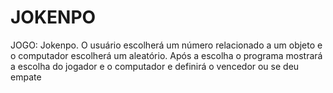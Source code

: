 # JOKENPO
 JOGO: Jokenpo. O usuário escolherá um número relacionado a um objeto e o computador escolherá um aleatório. Após a escolha o programa mostrará a escolha do jogador e o computador e definirá o vencedor ou se deu empate
